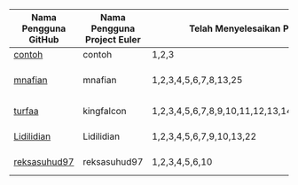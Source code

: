 | Nama Pengguna GitHub          | Nama Pengguna Project Euler     | Telah Menyelesaikan Project Euler | Nama Pengguna Wikimedia | Pengguna Stackoverflow ID | Repositori di Github 
| ----------------------------- | ------------------------------- | --------------------------------- | ----------------------- | ------------------------- | --------------------
| [contoh](https://contoh.github.io) | contoh | 1,2,3  | [Contoh](https://id.wikipedia.org/wiki/Pengguna:Contoh) | [Contoh](http://stackoverflow.com/users/5037965/contoh) | [Contoh](https://github.com/example/test)
[mnafian](https://mnafian.github.io) | mnafian | 1,2,3,4,5,6,7,8,13,25 | [Muhammad Nafian Wildana](https://id.wikipedia.org/wiki/Pengguna:Muhammad_Nafian_Wildana) | [Nafian Wildana](http://stackoverflow.com/users/2376142/nafian-wildana) | [ImageEffectFilter](https://github.com/mnafian/ImageEffectFilter)
| [turfaa](https://turfaa.github.io) | kingfalcon | 1,2,3,4,5,6,7,8,9,10,11,12,13,14,15,16,18,20,21,67  | [Turfaa](https://id.wikipedia.org/wiki/Pengguna:Turfaa) | [Turfa Auliarachman](http://stackoverflow.com/users/6877418/turfa-auliarachman) | [LINE](https://github.com/carpedm20/LINE)
| [Lidilidian](https://Lidilidian.github.io) | Lidilidian | 1,2,3,4,5,6,7,9,10,13,22  | [Lidilidian](https://id.wikipedia.org/wiki/Pengguna:Lidilidian) | [Arie Kurniawan](http://stackoverflow.com/users/6893649/arie-kurniawan) | [html](https://github.com/Lidilidian/html)
| [reksasuhud97](https://reksasuhud97.github.io) | reksasuhud97 | 1,2,3,4,5,6,10  | [reksasuhud](https://id.wikipedia.org/wiki/Pengguna:Reksasuhud) | [Reksa Suhud Tri Atmojo](http://stackoverflow.com/users/6258964/reksa-suhud-tri-atmojo) | [bootstrap-social](https://github.com/lipis/bootstrap-social)
